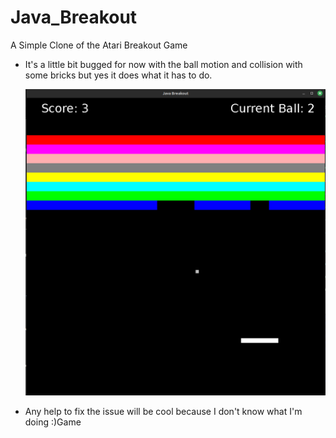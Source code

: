 # Java_Breakout
A Simple Clone of the Atari Breakout Game

* It's a little bit bugged for now with the ball motion and collision with some bricks but yes it does what
    it has to do.

    ![Image](./Image.png)

* Any help to fix the issue will be cool because I don't know what I'm doing :)Game
